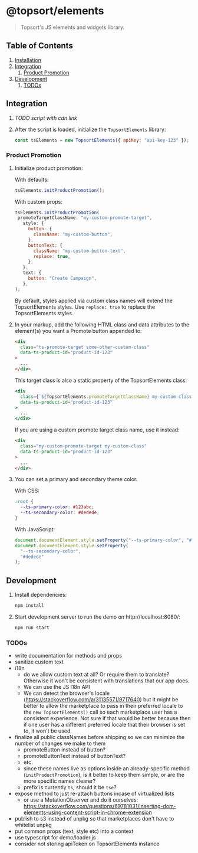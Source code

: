 # @topsort/elements

> Topsort's JS elements and widgets library.

## Table of Contents

1. [Installation](#installation)
1. [Integration](#integration)
   1. [Product Promotion](#product-promotion)
1. [Development](#development)
   1. [TODOs](#todos)

## Integration

1. _TODO script with cdn link_

1. After the script is loaded, initialize the `TopsortElements` library:

   ```js
   const tsElements = new TopsortElements({ apiKey: "api-key-123" });
   ```

### Product Promotion

1. Initialize product promotion:

   With defaults:

   ```js
   tsElements.initProductPromotion();
   ```

   With custom props:

   ```js
   tsElements.initProductPromotion(
    promoteTargetClassName: "my-custom-promote-target",
      style: {
        button: {
          className: "my-custom-button",
        },
        buttonText: {
          className: "my-custom-button-text",
          replace: true,
        },
      },
      text: {
        button: "Create Campaign",
      },
   );
   ```

   By default, styles applied via custom class names will extend the TopsortElements styles. Use `replace: true` to replace the TopsortElements styles.

1. In your markup, add the following HTML class and data attributes to the element(s) you want a Promote button appended to:

   ```html
   <div
     class="ts-promote-target some-other-custom-class"
     data-ts-product-id="product-id-123"
   >
     ...
   </div>
   ```

   This target class is also a static property of the TopsortElements class:

   ```jsx
   <div
     class={`${TopsortElements.promoteTargetClassName} my-custom-class`}
     data-ts-product-id="product-id-123"
   >
     ...
   </div>
   ```

   If you are using a custom promote target class name, use it instead:

   ```html
   <div
     class="my-custom-promote-target my-custom-class"
     data-ts-product-id="product-id-123"
   >
     ...
   </div>
   ```

1. You can set a primary and secondary theme color.

   With CSS:

   ```css
   :root {
     --ts-primary-color: #123abc;
     --ts-secondary-color: #dedede;
   }
   ```

   With JavaScript:

   ```js
   document.documentElement.style.setProperty("--ts-primary-color", "#123abc");
   document.documentElement.style.setProperty(
     "--ts-secondary-color",
     "#dedede"
   );
   ```

## Development

1. Install dependencies:

   ```zsh
   npm install
   ```

1. Start development server to run the demo on http://localhost:8080/:

   ```zsh
   npm run start
   ```

### TODOs

- write documentation for methods and props
- sanitize custom text
- i18n
  - do we allow custom text at all? Or require them to translate? Otherwise it won't be consistent with translations that our app does.
  - We can use the JS I18n API
  - We can detect the browser's locale (https://stackoverflow.com/a/31135571/9717640) but it might be better to allow the marketplace to pass in their preferred locale to the `new TopsortElements()` call so each marketplace user has a consistent experience. Not sure if that would be better because then if one user has a different preferred locale that their browser is set to, it won't be used.
- finalize all public classNames before shipping so we can minimize the number of changes we make to them
  - promoteButton instead of button?
  - promoteButtonText instead of buttonText?
  - etc.
  - since these names live as options inside an already-specific method (`initProductPromotion`), is it better to keep them simple, or are the more specific names clearer?
  - prefix is currently `ts`, should it be `tse`?
- expose method to just re-attach buttons incase of virtualized lists
  - or use a MutationObserver and do it ourselves:
    https://stackoverflow.com/questions/69781031/inserting-dom-elements-using-content-script-in-chrome-extension
- publish to s3 instead of unpkg so that marketplaces don't have to whitelist unpkg
- put common props (text, style etc) into a context
- use typescript for demo/loader.js
- consider not storing apiToken on TopsortElements instance
